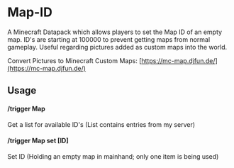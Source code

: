 # Map-ID
A Minecraft Datapack which allows players to set the Map ID of an empty map.
ID's are starting at 100000 to prevent getting maps from normal gameplay.
Useful regarding pictures added as custom maps into the world.

Convert Pictures to Minecraft Custom Maps: [https://mc-map.djfun.de/](https://mc-map.djfun.de/)

## Usage

#### /trigger Map
Get a list for available ID's (List contains entries from my server)

#### /trigger Map set [ID]
Set ID (Holding an empty map in mainhand; only one item is being used)
  
